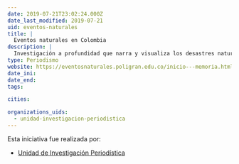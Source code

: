 ```yaml
---
date: 2019-07-21T23:02:24.000Z
date_last_modified: 2019-07-21
uid: eventos-naturales
title: |
  Eventos naturales en Colombia
description: |
  Investigación a profundidad que narra y visualiza los desastres naturales que han ocurrido en Colombia en los últimos 38 años.
type: Periodismo
website: https://eventosnaturales.poligran.edu.co/inicio---memoria.html
date_ini: 
date_end: 
tags:

cities: 

organizations_uids:
  - unidad-investigacion-periodistica
---
```


Esta iniciativa fue realizada por:

- [Unidad de Investigación Periodística](/organizaciones/unidad-investigacion-periodistica)
